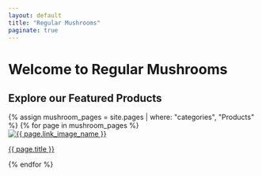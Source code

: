 ```yaml
---
layout: default
title: "Regular Mushrooms"
paginate: true
---
```

<div class="container">

<h1> Welcome to Regular Mushrooms </h1>

</div>

<div class="container">
    <h2>Explore our Featured Products</h2>
    <div class="gallery">
        {% assign mushroom_pages = site.pages | where: "categories", "Products" %}
        {% for page in mushroom_pages %}
        <div class="gallery-item">
            <a href="{{ page.url }}">
                <img src="{{ page.link_image_path }}" alt="{{ page.link_image_name }}" class="gallery-image">
            </a>
            <p class="gallery-title"><a href="{{ page.url }}">{{ page.title }}</a></p>
        </div>
        {% endfor %}
    </div>
</div>

